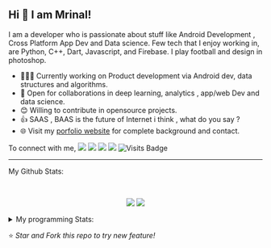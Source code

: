 ## Hi 👋 I am Mrinal!
I am a developer who is passionate about stuff like Android Development , Cross Platform App Dev and Data science. Few tech that I enjoy working in, are Python, C++, Dart, Javascript, and  Firebase. I play football and design in photoshop.

- 👨🏽‍💻 Currently working on Product development via Android dev, data structures and algorithms.
- 🤝 Open for collaborations in deep learning, analytics , app/web Dev and data science.
- 😊 Willing to contribute in opensource projects.
- 👍 SAAS , BAAS  is the future of Internet i think , what do you say ?
- 🌐 Visit my [porfolio website](https://mrityagi.github.io/portfolio/) for complete background and contact.

To connect with me,
[<img src="https://img.shields.io/badge/linkedin-%230077B5.svg?&style=for-the-badge&logo=linkedin&logoColor=white" />](http://www.linkedin.com/in/mrinal-tyagi-a8bb61179) [<img src = "https://img.shields.io/badge/instagram-%23E4405F.svg?&style=for-the-badge&logo=instagram&logoColor=white">](https://www.instagram.com/mrityagi) [<img src = "https://img.shields.io/badge/facebook-%231877F2.svg?&style=for-the-badge&logo=facebook&logoColor=white">](https://www.facebook.com/profile.php?id=100006664187718&ref=bookmarks) [<img src ="https://img.shields.io/badge/portfolio-web-%23.svg?&style=for-the-badge&logo=&logoColor=white%22">](https://mrityagi.github.io/portfolio/) ![Visits Badge](https://badges.pufler.dev/visits/mrityagi/mrityagi?style=for-the-badge ) 

---
My Github Stats: 

<br>

<p align = "center">
  <img src = "https://github-readme-stats.vercel.app/api?username=mrityagi&count_private=true&show_icons=true&theme=radical&line_height=33">
  <img src = "https://github-readme-stats.vercel.app/api/top-langs/?username=mrityagi&hide=html&theme=tokyonight">
</p>


<details>
<summary> My programming Stats: </summary>
  
<!--START_SECTION:waka-->
![Profile Views](http://img.shields.io/badge/Profile%20Views-46-blue)

**I'm an early 🐤** 

```text
🌞 Morning    3 commits      ░░░░░░░░░░░░░░░░░░░░░░░░░   2.29% 
🌆 Daytime    70 commits     █████████████░░░░░░░░░░░░   53.44% 
🌃 Evening    52 commits     ██████████░░░░░░░░░░░░░░░   39.69% 
🌙 Night      6 commits      █░░░░░░░░░░░░░░░░░░░░░░░░   4.58%

```
📅 **I'm Most Productive on Tuesdays** 

```text
Monday       14 commits     ██░░░░░░░░░░░░░░░░░░░░░░░   10.69% 
Tuesday      23 commits     ████░░░░░░░░░░░░░░░░░░░░░   17.56% 
Wednesday    23 commits     ████░░░░░░░░░░░░░░░░░░░░░   17.56% 
Thursday     22 commits     ████░░░░░░░░░░░░░░░░░░░░░   16.79% 
Friday       20 commits     ███░░░░░░░░░░░░░░░░░░░░░░   15.27% 
Saturday     8 commits      █░░░░░░░░░░░░░░░░░░░░░░░░   6.11% 
Sunday       21 commits     ████░░░░░░░░░░░░░░░░░░░░░   16.03%

```


📊 **This week I spent my time on** 

```text
💬 Languages: 
C++                      0 secs              ░░░░░░░░░░░░░░░░░░░░░░░░░   0%

🔥 Editors: 
VS Code                  0 secs              ░░░░░░░░░░░░░░░░░░░░░░░░░   0%

💻 Operating Systems: 
Linux                    0 secs              ░░░░░░░░░░░░░░░░░░░░░░░░░   0%

```

**I mostly code in Dart** 

```text
Dart         2 repos        ████████░░░░░░░░░░░░░░░░░   33.33% 
CSS          2 repos        ████████░░░░░░░░░░░░░░░░░   33.33% 
C#           1 repos        ████░░░░░░░░░░░░░░░░░░░░░   16.67% 
Makefile     1 repos        ████░░░░░░░░░░░░░░░░░░░░░   16.67%

```


**Timeline**

![Chart not found](https://github.com/mrityagi/mrityagi/blob/master/charts/bar_graph.png) 


<!--END_SECTION:waka-->

---

</details>

⭐ *Star and Fork this repo to try new feature!* 
